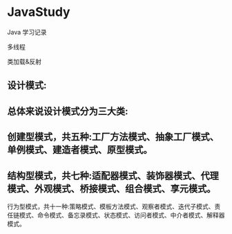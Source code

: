 JavaStudy
=========

Java 学习记录

多线程

类加载&反射

设计模式:
-----------
总体来说设计模式分为三大类:
-----------
创建型模式，共五种:工厂方法模式、抽象工厂模式、单例模式、建造者模式、原型模式。
-----------
结构型模式，共七种:适配器模式、装饰器模式、代理模式、外观模式、桥接模式、组合模式、享元模式。
-----------
行为型模式，共十一种:策略模式、模板方法模式、观察者模式、迭代子模式、责任链模式、命令模式、备忘录模式、状态模式、访问者模式、中介者模式、解释器模式。